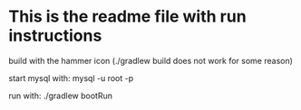 

# This is the readme file with run instructions 


build with the hammer icon (./gradlew build does not work for some reason) 

start mysql with: mysql -u root -p

run with: ./gradlew bootRun 
